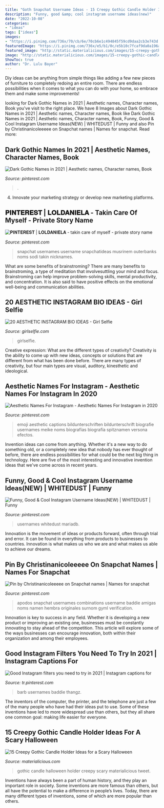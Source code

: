 ```yaml
---
title: "Goth Snapchat Username Ideas - 15 Creepy Gothic Candle Holder Ideas For A Scary Halloween"
description: "Funny, good &amp; cool instagram username ideas(new)"
date: "2022-10-08"
categories:
- "ideas"
tags: ["ideas"]
images:
- "https://i.pinimg.com/736x/70/cb/6e/70cb6e1c494845f59cd9daa2cb3e743d.jpg"
featuredImage: "https://i.pinimg.com/736x/e5/b1/0c/e5b10c7fcaf9da0a196a43371869c6fe.jpg"
featured_image: "http://static.materialicious.com/images/15-creepy-gothic-candle-holder-ideas-for-a-scary-halloween-o.jpg"
image: "http://static.materialicious.com/images/15-creepy-gothic-candle-holder-ideas-for-a-scary-halloween-o.jpg"
ShowToc: true
author: "Dr. Lulu Bayer"
---
```



Diy ideas can be anything from simple things like adding a few new pieces of furniture to completely redoing an entire room. There are endless possibilities when it comes to what you can do with your home, so embrace them and make some improvements!

	

		
looking for Dark Gothic Names in 2021 | Aesthetic names, Character names, Book you've visit to the right place. We have 8 Images about Dark Gothic Names in 2021 | Aesthetic names, Character names, Book like Dark Gothic Names in 2021 | Aesthetic names, Character names, Book, Funny, Good &amp; Cool Instagram Username Ideas(NEW) | WHITEDUST | Funny and also Pin by Christinanicoleeeee on Snapchat names | Names for snapchat. Read more:
		
    
## Dark Gothic Names In 2021 | Aesthetic Names, Character Names, Book

<img loading=lazy src="https://i.pinimg.com/736x/31/c2/c1/31c2c14ba0f3fb995d04515513cbfd4c.jpg" onerror="this.onerror=null;this.src='https://tse2.mm.bing.net/th?id=OIP.6_3hvKKC13urVRioQ3QCXgHaJ3&amp;pid=15.1';" alt="Dark Gothic Names in 2021 | Aesthetic names, Character names, Book">

_Source: pinterest.com_

>. 

	

4. Innovate your marketing strategy or develop new marketing platforms.

    
## 𝐏𝐈𝐍𝐓𝐄𝐑𝐄𝐒𝐓 | 𝐋𝐎𝐋𝐃𝐀𝐍𝐈𝐄𝐋𝐀 - Takin Care Of Myself - Private Story Name

<img loading=lazy src="https://i.pinimg.com/736x/70/cb/6e/70cb6e1c494845f59cd9daa2cb3e743d.jpg" onerror="this.onerror=null;this.src='https://tse4.mm.bing.net/th?id=OIP.-XxotKXmKvd-atIHOCtH3QHaMx&amp;pid=15.1';" alt="𝐏𝐈𝐍𝐓𝐄𝐑𝐄𝐒𝐓 | 𝐋𝐎𝐋𝐃𝐀𝐍𝐈𝐄𝐋𝐀 - takin care of myself - private story name">

_Source: pinterest.com_

>snapchat usernames username snapchatideas musrinem outerbanks noms sodi takin nicknames. 

	

What are some benefits of brainstroming?
There are many benefits to brainstroming, a type of meditation that involvesuttling your mind and focus. Brainstroming can help improve problem-solving skills, mental productivity, and concentration. It is also said to have positive effects on the emotional well-being and communication abilities.

    
## 20 AESTHETIC INSTAGRAM BIO IDEAS - Girl Selfie

<img loading=lazy src="https://www.girlselfie.com/wp-content/uploads/2020/02/1582808464_maxresdefault.jpg" onerror="this.onerror=null;this.src='https://tse3.mm.bing.net/th?id=OIP.DYPaeDou7L-6o8QkwYYe8QHaEK&amp;pid=15.1';" alt="20 AESTHETIC INSTAGRAM BIO IDEAS - Girl Selfie">

_Source: girlselfie.com_

>girlselfie. 

	

Creative expression: What are the different types of creativity?
Creativity is the ability to come up with new ideas, concepts or solutions that are different from what has been done before. There are many types of creativity, but four main types are visual, auditory, kinesthetic and ideological.

    
## Aesthetic Names For Instagram - Aesthetic Names For Instagram In 2020

<img loading=lazy src="https://i.pinimg.com/736x/d2/90/a6/d290a62b14cae9bee34667848ad431ad.jpg" onerror="this.onerror=null;this.src='https://tse3.mm.bing.net/th?id=OIP.5G8PFL4DJEEqqfOlGgwQrwHaNK&amp;pid=15.1';" alt="Aesthetic Names For Instagram - Aesthetic Names For Instagram in 2020">

_Source: pinterest.com_

>emoji aesthetic captions bildunterschriften bildunterschrift biografie usernames meike noms biografías biografía spitznamen versona efectos. 

	

Invention ideas can come from anything. Whether it's a new way to do something old, or a completely new idea that nobody has ever thought of before, there are endless possibilities for what could be the next big thing in technology. Here are five of the most interesting and innovative invention ideas that we've come across in recent years.

    
## Funny, Good &amp; Cool Instagram Username Ideas(NEW) | WHITEDUST | Funny

<img loading=lazy src="https://i.pinimg.com/736x/e5/b1/0c/e5b10c7fcaf9da0a196a43371869c6fe.jpg" onerror="this.onerror=null;this.src='https://tse4.mm.bing.net/th?id=OIP.-P-JUyLswW-zG4IIJQH_YwAAAA&amp;pid=15.1';" alt="Funny, Good &amp; Cool Instagram Username Ideas(NEW) | WHITEDUST | Funny">

_Source: pinterest.com_

>usernames whitedust mariadb. 

	

Innovation is the movement of ideas or products forward, often through trial and error. It can be found in everything from products to businesses to countries. Innovation is what makes us who we are and what makes us able to achieve our dreams.

    
## Pin By Christinanicoleeeee On Snapchat Names | Names For Snapchat

<img loading=lazy src="https://i.pinimg.com/736x/75/7d/45/757d45370c4a13a16d7a8508007673b4.jpg" onerror="this.onerror=null;this.src='https://tse4.mm.bing.net/th?id=OIP.GzQpc7-bnB9qa_kYvLWjHQHaNL&amp;pid=15.1';" alt="Pin by Christinanicoleeeee on Snapchat names | Names for snapchat">

_Source: pinterest.com_

>apodos snapchat usernames combinations username baddie amigas noms namen hembra originales surnom gyml verification. 

	

Innovation is key to success in any field. Whether it is developing a new product or improving an existing one, businesses must be constantly innovating to stay ahead of the competition. This article will explore some of the ways businesses can encourage innovation, both within their organization and among their employees.

    
## Good Instagram Filters You Need To Try In 2021 | Instagram Captions For

<img loading=lazy src="https://i.pinimg.com/736x/8b/f4/cd/8bf4cd1bb0220184fe30e65b729b008a.jpg" onerror="this.onerror=null;this.src='https://tse3.mm.bing.net/th?id=OIP.eeT5LHf1yo8wcEgz_zIP_wHaIc&amp;pid=15.1';" alt="Good Instagram filters you need to try in 2021 | Instagram captions for">

_Source: tr.pinterest.com_

>barb usernames baddie thangz. 

	

The inventors of the computer, the printer, and the telephone are just a few of the many people who have had their ideas put to use. Some of these inventions have led to more widespread use than others, but they all share one common goal: making life easier for everyone.

    
## 15 Creepy Gothic Candle Holder Ideas For A Scary Halloween

<img loading=lazy src="http://static.materialicious.com/images/15-creepy-gothic-candle-holder-ideas-for-a-scary-halloween-o.jpg" onerror="this.onerror=null;this.src='https://tse2.mm.bing.net/th?id=OIP.0yINRHpTxbnU_Y91Fll0UAHaLH&amp;pid=15.1';" alt="15 Creepy Gothic Candle Holder Ideas for a Scary Halloween">

_Source: materialicious.com_

>gothic candle halloween holder creepy scary materialicious tweet. 

	

Inventions have always been a part of human history, and they play an important role in society. Some inventions are more famous than others, but all have the potential to make a difference in people’s lives. Today, there are many different types of inventions, some of which are more popular than others.

